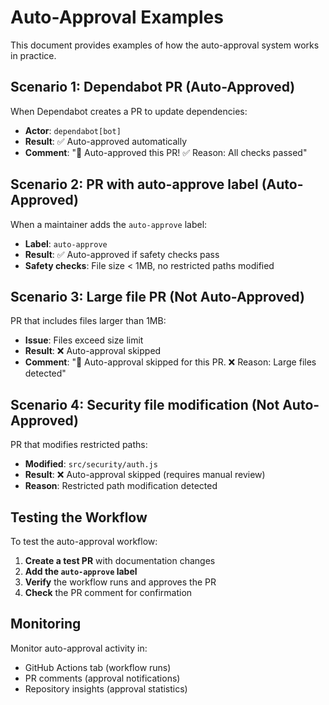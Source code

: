 # Auto-Approval Examples

This document provides examples of how the auto-approval system works in practice.

## Scenario 1: Dependabot PR (Auto-Approved)
When Dependabot creates a PR to update dependencies:
- **Actor**: `dependabot[bot]`
- **Result**: ✅ Auto-approved automatically
- **Comment**: "🤖 Auto-approved this PR! ✅ Reason: All checks passed"

## Scenario 2: PR with auto-approve label (Auto-Approved)
When a maintainer adds the `auto-approve` label:
- **Label**: `auto-approve`
- **Result**: ✅ Auto-approved if safety checks pass
- **Safety checks**: File size < 1MB, no restricted paths modified

## Scenario 3: Large file PR (Not Auto-Approved)
PR that includes files larger than 1MB:
- **Issue**: Files exceed size limit
- **Result**: ❌ Auto-approval skipped
- **Comment**: "🤖 Auto-approval skipped for this PR. ❌ Reason: Large files detected"

## Scenario 4: Security file modification (Not Auto-Approved)
PR that modifies restricted paths:
- **Modified**: `src/security/auth.js`
- **Result**: ❌ Auto-approval skipped (requires manual review)
- **Reason**: Restricted path modification detected

## Testing the Workflow

To test the auto-approval workflow:

1. **Create a test PR** with documentation changes
2. **Add the `auto-approve` label**
3. **Verify** the workflow runs and approves the PR
4. **Check** the PR comment for confirmation

## Monitoring

Monitor auto-approval activity in:
- GitHub Actions tab (workflow runs)
- PR comments (approval notifications)
- Repository insights (approval statistics)